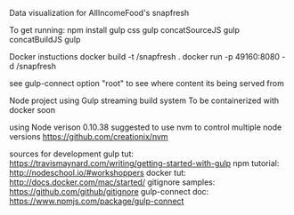 Data visualization for AllIncomeFood's snapfresh

To get running:
npm install
gulp css
gulp concatSourceJS
gulp concatBuildJS
gulp

Docker instuctions
docker build -t <your username>/snapfresh .
docker run -p 49160:8080 -d <your username>/snapfresh


see gulp-connect option "root" to see where content its being served from

Node project using Gulp streaming build system
To be containerized with docker soon

using Node verison 0.10.38
suggested to use nvm to control multiple node versions
https://github.com/creationix/nvm

sources for development
gulp tut: https://travismaynard.com/writing/getting-started-with-gulp
npm tutorial: http://nodeschool.io/#workshoppers
docker tut: http://docs.docker.com/mac/started/
gitignore samples: https://github.com/github/gitignore
gulp-connect doc: https://www.npmjs.com/package/gulp-connect
